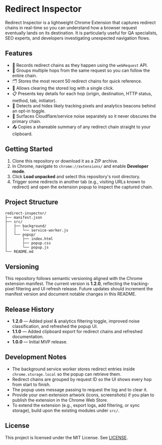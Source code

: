 # Redirect Inspector

Redirect Inspector is a lightweight Chrome Extension that captures redirect chains in real-time so you can understand how a browser request eventually lands on its destination. It is particularly useful for QA specialists, SEO experts, and developers investigating unexpected navigation flows.

## Features

- 🧭 Records redirect chains as they happen using the `webRequest` API.
- 🧩 Groups multiple hops from the same request so you can follow the entire chain.
- 🗂️ Stores the most recent 50 redirect chains for quick reference.
- 🧹 Allows clearing the stored log with a single click.
- 📋 Presents key details for each hop (origin, destination, HTTP status, method, tab, initiator).
- 🎯 Detects and hides likely tracking pixels and analytics beacons behind an opt-in toggle.
- 🔎 Surfaces Cloudflare/service noise separately so it never obscures the primary chain.
- 📤 Copies a shareable summary of any redirect chain straight to your clipboard.

## Getting Started

1. Clone this repository or download it as a ZIP archive.
2. In Chrome, navigate to `chrome://extensions/` and enable **Developer mode**.
3. Click **Load unpacked** and select this repository's root directory.
4. Trigger some redirects in another tab (e.g., visiting URLs known to redirect) and open the extension popup to inspect the captured chain.

## Project Structure

```
redirect-inspector/
├── manifest.json
├── src/
│   ├── background/
│   │   └── service-worker.js
│   └── popup/
│       ├── index.html
│       ├── popup.css
│       └── popup.js
└── README.md
```

## Versioning

This repository follows semantic versioning aligned with the Chrome extension manifest. The current version is **1.2.0**, reflecting the tracking-pixel filtering and UI refresh release. Future updates should increment the manifest version and document notable changes in this README.

## Release History

- **1.2.0** — Added pixel & analytics filtering toggle, improved noise classification, and refreshed the popup UI.
- **1.1.0** — Added clipboard export for redirect chains and refreshed documentation.
- **1.0.0** — Initial MVP release.

## Development Notes

- The background service worker stores redirect entries inside `chrome.storage.local` so the popup can retrieve them.
- Redirect chains are grouped by request ID so the UI shows every hop from start to finish.
- The popup uses message passing to request the log and to clear it.
- Provide your own extension artwork (icons, screenshots) if you plan to publish the extension in the Chrome Web Store.
- To extend the extension (e.g., export logs, add filtering, or sync storage), build upon the existing modules under `src/`.

## License

This project is licensed under the MIT License. See [LICENSE](LICENSE).
